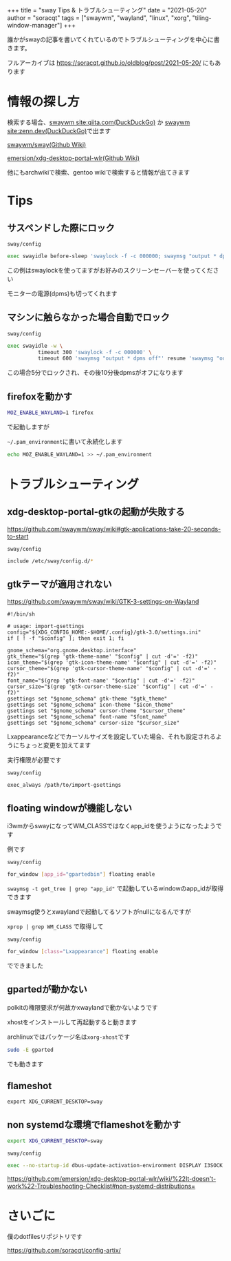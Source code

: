 +++
title = "sway Tips & トラブルシューティング"
date = "2021-05-20"
author = "soracqt"
tags = ["swaywm", "wayland", "linux", "xorg", "tiling-window-manager"]
+++

誰かがswayの記事を書いてくれているのでトラブルシューティングを中心に書きます。

フルアーカイブは https://soracqt.github.io/oldblog/post/2021-05-20/ にもあります

# 情報の探し方

検索する場合、[swaywm site:qiita.com(DuckDuckGo)](https://duckduckgo.com/?q=swaywm+site%3Aqiita.com) か [swaywm site:zenn.dev(DuckDuckGo)](https://duckduckgo.com/?q=swaywm+site%3Azenn.dev)で出ます

[swaywm/sway(Github Wiki)](https://github.com/swaywm/sway/wiki)

[emersion/xdg-desktop-portal-wlr(Github Wiki)](https://github.com/emersion/xdg-desktop-portal-wlr/wiki)

他にもarchwikiで検索、gentoo wikiで検索すると情報が出てきます

# Tips

## サスペンドした際にロック

`sway/config`

```bash
exec swayidle before-sleep 'swaylock -f -c 000000; swaymsg "output * dpms off"' after-resume 'swaymsg "output * dpms on"'
```

この例はswaylockを使ってますがお好みのスクリーンセーバーを使ってください

モニターの電源(dpms)も切ってくれます

## マシンに触らなかった場合自動でロック

`sway/config`

```bash
exec swayidle -w \
          timeout 300 'swaylock -f -c 000000' \
          timeout 600 'swaymsg "output * dpms off"' resume 'swaymsg "output * dpms on"' 
```

この場合5分でロックされ、その後10分後dpmsがオフになります

## firefoxを動かす

```bash
MOZ_ENABLE_WAYLAND=1 firefox
```

で起動しますが

`~/.pam_environment`に書いて永続化します

```bash
echo MOZ_ENABLE_WAYLAND=1 >> ~/.pam_environment
```

# トラブルシューティング

## xdg-desktop-portal-gtkの起動が失敗する

https://github.com/swaywm/sway/wiki#gtk-applications-take-20-seconds-to-start

`sway/config`

```bash
include /etc/sway/config.d/*
```

## gtkテーマが適用されない

https://github.com/swaywm/sway/wiki/GTK-3-settings-on-Wayland

```shell
#!/bin/sh

# usage: import-gsettings
config="${XDG_CONFIG_HOME:-$HOME/.config}/gtk-3.0/settings.ini"
if [ ! -f "$config" ]; then exit 1; fi

gnome_schema="org.gnome.desktop.interface"
gtk_theme="$(grep 'gtk-theme-name' "$config" | cut -d'=' -f2)"
icon_theme="$(grep 'gtk-icon-theme-name' "$config" | cut -d'=' -f2)"
cursor_theme="$(grep 'gtk-cursor-theme-name' "$config" | cut -d'=' -f2)"
font_name="$(grep 'gtk-font-name' "$config" | cut -d'=' -f2)"
cursor_size="$(grep 'gtk-cursor-theme-size' "$config" | cut -d'=' -f2)"
gsettings set "$gnome_schema" gtk-theme "$gtk_theme"
gsettings set "$gnome_schema" icon-theme "$icon_theme"
gsettings set "$gnome_schema" cursor-theme "$cursor_theme"
gsettings set "$gnome_schema" font-name "$font_name"
gsettings set "$gnome_schema" cursor-size "$cursor_size"
```

Lxappearanceなどでカーソルサイズを設定していた場合、それも設定されるようにちょっと変更を加えてます

実行権限が必要です

`sway/config`

```bash
exec_always /path/to/import-gsettings
```

## floating windowが機能しない

i3wmからswayになってWM_CLASSではなくapp_idを使うようになったようです

例です

`sway/config`

```bash
for_window [app_id="gpartedbin"] floating enable
```

`swaymsg -t get_tree | grep "app_id"` で起動しているwindowのapp_idが取得できます

swaymsg使うとxwaylandで起動してるソフトがnullになるんですが

`xprop | grep WM_CLASS` で取得して

`sway/config`

```bash
for_window [class="Lxappearance"] floating enable
```

でできました

## gpartedが動かない

polkitの権限要求が何故かxwaylandで動かないようです

xhostをインストールして再起動すると動きます

archlinuxではパッケージ名は`xorg-xhost`です

```bash
sudo -E gparted
```

でも動きます

## flameshot

```
export XDG_CURRENT_DESKTOP=sway
```

## non systemdな環境でflameshotを動かす

```bash
export XDG_CURRENT_DESKTOP=sway
```

`sway/config`

```bash
exec --no-startup-id dbus-update-activation-environment DISPLAY I3SOCK SWAYSOCK WAYLAND_DISPLAY XDG_CURRENT_DESKTOP=sway
```

https://github.com/emersion/xdg-desktop-portal-wlr/wiki/%22It-doesn't-work%22-Troubleshooting-Checklist#non-systemd-distributions=

# さいごに

僕のdotfilesリポジトリです

https://github.com/soracqt/config-artix/
